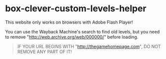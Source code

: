 # box-clever-custom-levels-helper

This website only works on browsers with Adobe Flash Player!

You can use the Wayback Machine's search to find old levels, but you need to remove "http://web.archive.org/web/000000/" before loading.

> IF YOUR URL BEGINS WITH "http://thegamehomepage.com", DO NOT REMOVE ANY PART OF IT!

